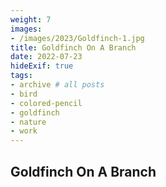```yaml
---
weight: 7
images:
- /images/2023/Goldfinch-1.jpg
title: Goldfinch On A Branch
date: 2022-07-23
hideExif: true
tags:
- archive # all posts
- bird
- colored-pencil
- goldfinch
- nature
- work
---
```


## Goldfinch On A Branch


